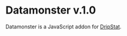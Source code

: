 Datamonster v.1.0
============

Datamonster is a JavaScript addon for [DripStat](https://dripstat.com/game/).
